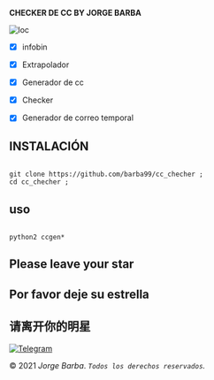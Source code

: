**CHECKER DE CC BY JORGE BARBA**


![loc](https://scontent.fntr6-4.fna.fbcdn.net/v/t1.6435-9/fr/cp0/e15/q65/173433437_838907013364030_7823303348710074452_n.jpg?_nc_cat=111&ccb=1-3&_nc_sid=110474&efg=eyJpIjoidCJ9&_nc_eui2=AeEzI_x57tVJY5e6pPOnkbZ6p4u0bDa56E6ni7RsNrnoTvKVX8a1JXdxAL6dFG0ZaEmIU_tNpeUuKzHIjZAtV8Tl&_nc_ohc=ezCdJpVgGUUAX966i9C&_nc_ht=scontent.fntr6-4.fna&tp=14&oh=f345ad4489e08eb924947f01df03b5b3&oe=609BACC9)

- [x] infobin
- [x] Extrapolador
- [x] Generador de cc
- [x] Checker
- [x] Generador de correo temporal






## INSTALACIÓN


```

git clone https://github.com/barba99/cc_checher ;
cd cc_checher ;

```



## uso 

```

python2 ccgen*

```


## Please leave your star

## Por favor deje su estrella

## 请离开你的明星


[![Telegram](https://img.shields.io/badge/-TELEGRAM-2CA5E0?style=for-the-badge&logo=telegram&logoColor=white)](https://t.me/termux_tutoriales)

<!-- Contacts section end -->
        
        
<div class="copyright">
            
&copy; 2021 *Jorge Barba*. *``Todos los derechos reservados``.*
      
</div>
